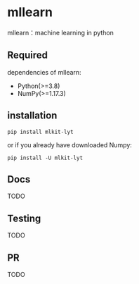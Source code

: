 # mllearn
mllearn：machine learning in python

## Required

dependencies of mllearn:

- Python(>=3.8)
- NumPy(>=1.17.3)



## installation

```shell
pip install mlkit-lyt
```

or if you already have downloaded Numpy:

```shell
pip install -U mlkit-lyt
```



## Docs

TODO



## Testing 

TODO



## PR

TODO
